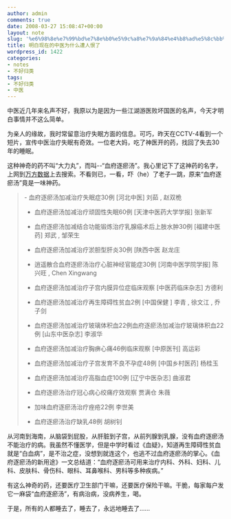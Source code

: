 ```yaml
---
author: admin
comments: true
date: 2008-03-27 15:08:47+00:00
layout: note
slug: '%e6%98%8e%e7%99%bd%e7%8e%b0%e5%9c%a8%e7%9a%84%e4%b8%ad%e5%8c%bb%e4%b8%ba%e4%bb%80%e4%b9%88%e9%81%ad%e4%ba%ba%e6%81%a8%e4%ba%86'
title: 明白现在的中医为什么遭人恨了
wordpress_id: 1422
categories:
- notes
- 不好归类
tags:
- 不好归类
- 中医
---
```


中医近几年来名声不好，我原以为是因为一些江湖游医败坏国医的名声，今天才明白事情并不这么简单。

为亲人的缘故，我时常留意治疗失眠方面的信息。可巧，昨天在CCTV-4看到一个短片，宣传中医治疗失眠有奇效。一位老大妈，吃了神医开的药，找回了失去30年的睡眠。

这种神奇的药不叫“大力丸”，而叫--“血府逐瘀汤”。我心里记下了这神药的名字，上网到[万方数据](http://www.ilib.cn/)上去搜索。不看则已，一看，吓（he）了老子一跳，原来“血府逐瘀汤”竟是一味神药。




<blockquote>
- 血府逐瘀汤加减治疗失眠症30例  [河北中医]   刘茹   ,  赵双桅

- 血府逐瘀汤加减治疗顽固性失眠60例 [天津中医药大学学报] 张新军

- 血府逐瘀汤加减结合功能锻炼治疗乳腺癌术后上肢水肿30例 [福建中医药] 郑武 , 邹荣生

- 血府逐瘀汤加减治疗淤胆型肝炎30例 [陕西中医 赵龙庄

- 逍遥散合血府逐瘀汤治疗心脏神经官能症30例 [河南中医学院学报] 陈兴旺 , Chen Xingwang

- 血府逐瘀汤加减治疗子宫内膜异位症临床观察 [中医药临床杂志] 方德利

- 血府逐瘀汤加减治疗再生障碍性贫血2例 [中国保健 ] 李青 , 徐文江 , 乔子剑

- 血府逐瘀汤加减治疗玻璃体积血22例血府逐瘀汤加减治疗玻璃体积血22例 [山东中医杂志] 李淑华

- 血府逐瘀汤加减治疗胸痹心痛46例临床观察 [中原医刊] 高运彩

- 血府逐瘀汤加减治疗子宫发育不良不孕症48例 [中国乡村医药] 杨桂玉

- 血府逐瘀汤加减治疗高脂血症100例 [辽宁中医杂志] 曲淑君

- 血府逐瘀汤治疗冠心病心绞痛疗效观察 贾满仓 朱薇 

- 加味血府逐瘀汤治疗痤疮22例 李世美 

- 血府逐瘀汤治疗缺乳48例 胡树钊 </blockquote>



从河南到海南，从脑袋到屁股，从肝脏到子宫，从前列腺到乳腺，没有血府逐瘀汤不能治疗的病。我虽然不懂医学，但是中学时看过《血疑》，知道再生障碍性贫血就是“白血病”，是不治之症，没想到就连这个，也逃不过血府逐瘀汤的掌心。《血府逐瘀汤的新用途》一文总结道：“血府逐瘀汤可用来治疗内科、外科、妇科、儿科、皮肤科、骨伤科、眼科、耳鼻喉科、男科等多种疾病。”

有这么神奇的药，还要医疗卫生部门干嘛，还要医疗保险干嘛。干脆，每家每户发它一麻袋“血府逐瘀汤”，有病治病，没病养生，喝。

于是，所有的人都睡去了，睡去了，永远地睡去了……
